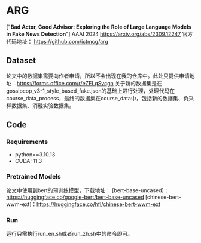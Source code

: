 # ARG 

["**Bad Actor, Good Advisor: Exploring the Role of Large Language Models in Fake News Detection**"] AAAI 2024 https://arxiv.org/abs/2309.12247
官方代码地址： https://github.com/ictmcg/arg

## Dataset

论文中的数据集需要向作者申请，所以不会出现在我的仓库中。此处只提供申请地址：https://forms.office.com/r/eZELqSycgn
关于新的数据集是在gossipcop_v3-1_style_based_fake.json的基础上进行处理，处理代码在course_data_process，最终的数据集在course_data中，包括新的数据集、负采样数据集、消融实验数据集。

## Code

### Requirements
- python==3.10.13
- CUDA: 11.3

### Pretrained Models
论文中使用到bert的预训练模型，下载地址：
[bert-base-uncased]：https://huggingface.co/google-bert/bert-base-uncased
[chinese-bert-wwm-ext]：https://huggingface.co/hfl/chinese-bert-wwm-ext

### Run
运行只需执行run_en.sh或者run_zh.sh中的命令即可。
